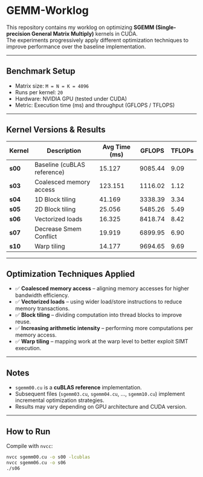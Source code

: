 # GEMM-Worklog

This repository contains my worklog on optimizing **SGEMM (Single-precision General Matrix Multiply)** kernels in CUDA.  
The experiments progressively apply different optimization techniques to improve performance over the baseline implementation.

---

## Benchmark Setup
- Matrix size: `M = N = K = 4096`
- Runs per kernel: `20`
- Hardware: NVIDIA GPU (tested under CUDA)
- Metric: Execution time (ms) and throughput (GFLOPS / TFLOPS)

---

## Kernel Versions & Results

| Kernel | Description                               | Avg Time (ms) | GFLOPS  | TFLOPs |
|--------|-------------------------------------------|---------------|---------|--------|
| **s00** | Baseline (cuBLAS reference)               | 15.127        | 9085.44 | 9.09   |
| **s03** | Coalesced memory access                   | 123.151       | 1116.02 | 1.12   |
| **s04** | 1D Block tiling                           | 41.169        | 3338.39 | 3.34   |
| **s05** | 2D Block tiling                           | 25.056        | 5485.26 | 5.49   |
| **s06** | Vectorized loads                          | 16.325        | 8418.74 | 8.42   |
| **s07** | Decrease Smem Conflict                    | 19.919        | 6899.95 | 6.90   |
| **s10** | Warp tiling                               | 14.177        | 9694.65 | 9.69   |

---

## Optimization Techniques Applied
- ✅ **Coalesced memory access** – aligning memory accesses for higher bandwidth efficiency.  
- ✅ **Vectorized loads** – using wider load/store instructions to reduce memory transactions.  
- ✅ **Block tiling** – dividing computation into thread blocks to improve reuse.  
- ✅ **Increasing arithmetic intensity** – performing more computations per memory access.  
- ✅ **Warp tiling** – mapping work at the warp level to better exploit SIMT execution.  

---

## Notes
- `sgemm00.cu` is a **cuBLAS reference** implementation.  
- Subsequent files (`sgemm03.cu`, `sgemm04.cu`, …, `sgemm10.cu`) implement incremental optimization strategies.  
- Results may vary depending on GPU architecture and CUDA version.  

---

## How to Run
Compile with `nvcc`:
```bash
nvcc sgemm00.cu -o s00 -lcublas
nvcc sgemm06.cu -o s06
./s06
